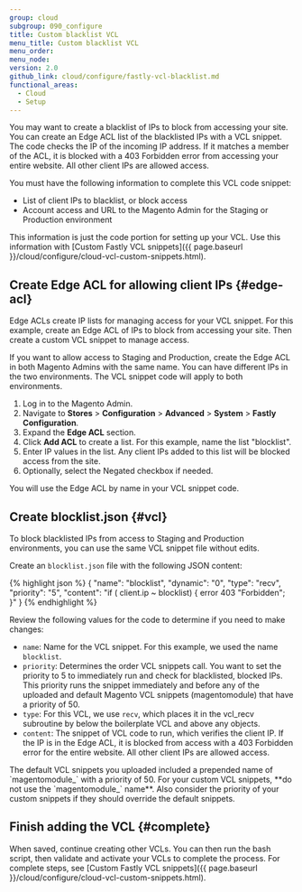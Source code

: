 ```yaml
---
group: cloud
subgroup: 090_configure
title: Custom blacklist VCL
menu_title: Custom blacklist VCL
menu_order:
menu_node:
version: 2.0
github_link: cloud/configure/fastly-vcl-blacklist.md
functional_areas:
  - Cloud
  - Setup
---
```


You may want to create a blacklist of IPs to block from accessing your site. You can create an Edge ACL list of the blacklisted IPs with a VCL snippet. The code checks the IP of the incoming IP address. If it matches a member of the ACL, it is blocked with a 403 Forbidden error from accessing your entire website. All other client IPs are allowed access.

You must have the following information to complete this VCL code snippet:

* List of client IPs to blacklist, or block access
* Account access and URL to the Magento Admin for the Staging or Production environment

<div class="bs-callout bs-callout-info" id="info" markdown="1">
This information is just the code portion for setting up your VCL. Use this information with [Custom Fastly VCL snippets]({{ page.baseurl }}/cloud/configure/cloud-vcl-custom-snippets.html).
</div>

## Create Edge ACL for allowing client IPs {#edge-acl}
Edge ACLs create IP lists for managing access for your VCL snippet. For this example, create an Edge ACL of IPs to block from accessing your site. Then create a custom VCL snippet to manage access.

If you want to allow access to Staging and Production, create the Edge ACL in both Magento Admins with the same name. You can have different IPs in the two environments. The VCL snippet code will apply to both environments.

1. Log in to the Magento Admin.
2. Navigate to **Stores** > **Configuration** > **Advanced** > **System** > **Fastly Configuration**.
3. Expand the **Edge ACL** section.
4. Click **Add ACL** to create a list. For this example, name the list "blocklist".
5. Enter IP values in the list. Any client IPs added to this list will be blocked access from the site.
6. Optionally, select the Negated checkbox if needed.

You will use the Edge ACL by name in your VCL snippet code.

## Create blocklist.json {#vcl}
To block blacklisted IPs from access to Staging and Production environments, you can use the same VCL snippet file without edits.

Create an `blocklist.json` file with the following JSON content:

{% highlight json %}
{
  "name": "blocklist",
  "dynamic": "0",
  "type": "recv",
  "priority": "5",
  "content": "if ( client.ip ~ blocklist) { error 403 \"Forbidden\"; }"
}
{% endhighlight %}

Review the following values for the code to determine if you need to make changes:

* `name`: Name for the VCL snippet. For this example, we used the name `blocklist`.
* `priority`: Determines the order VCL snippets call. You want to set the priority to 5 to immediately run and check for blacklisted, blocked IPs. This priority runs the snippet immediately and before any of the uploaded and default Magento VCL snippets (magentomodule) that have a priority of 50.
* `type`: For this VCL, we use `recv`, which places it in the vcl_recv subroutine by below the boilerplate VCL and above any objects.
* `content`: The snippet of VCL code to run, which verifies the client IP. If the IP is in the Edge ACL, it is blocked from access with a 403 Forbidden error for the entire website. All other client IPs are allowed access.

<div class="bs-callout bs-callout-info" id="info" markdown="1">
The default VCL snippets you uploaded included a prepended name of `magentomodule_` with a priority of 50. For your custom VCL snippets, **do not use the `magentomodule_` name**. Also consider the priority of your custom snippets if they should override the default snippets.
</div>

## Finish adding the VCL {#complete}
When saved, continue creating other VCLs. You can then run the bash script, then validate and activate your VCLs to complete the process. For complete steps, see [Custom Fastly VCL snippets]({{ page.baseurl }}/cloud/configure/cloud-vcl-custom-snippets.html).
